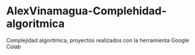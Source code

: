# AlexVinamagua-Complehidad-algoritmica
Complejidad algorítmica, proyectos realizados con la herramienta Google Colab
